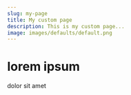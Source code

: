 ```yaml
---
slug: my-page
title: My custom page
description: This is my custom page... 
image: images/defaults/default.png
---
```



# lorem ipsum

dolor sit amet
